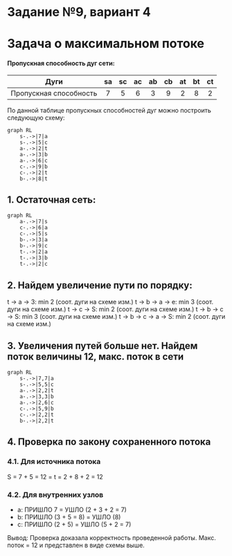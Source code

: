 # Задание №9, вариант 4

# Задача о максимальном потоке

#### Пропускная способность дуг сети:

|          Дуги          | sa | sс | aс | ab | cb | at | bt | ct |
|:----------------------:|:--:|:--:|:--:|:--:|:--:|:--:|:--:|:--:|
| Пропускная способность | 7  | 5  | 6  | 3  | 9  | 2  | 8  | 2  |

По данной таблице пропускных способностей дуг можно построить следующую схему:

```mermaid
graph RL
    s-.->|7|a
    s-.->|5|c
    a-.->|2|t
    a-.->|3|b
    a-.->|6|c
    c-.->|9|b
    c-.->|2|t
    b-.->|8|t
```


## 1. Остаточная сеть:

```mermaid
graph RL
    a-.->|7|s
    c-.->|6|a
    c-.->|5|s
    b-.->|3|a
    b-.->|9|c
    t-.->|2|a
    t-.->|3|b
    t-.->|2|c
```

## 2. Найдем увеличение пути по порядку:

 t → a → 3: min 2 (соот. дуги на схеме изм.)
 t → b → a → e: min 3 (соот. дуги на схеме изм.)
 t → c → S: min 2 (соот. дуги на схеме изм.)
 t → b → c → S: min 3 (соот. дуги на схеме изм.)
 t → b → c → a → S: min 2 (соот. дуги на схеме изм.)

## 3. Увеличения путей больше нет. Найдем поток величины 12, макс. поток в сети

```mermaid
graph RL
    s-.->|7,7|a
    s-.->|5,5|c
    a-.->|2,2|t
    a-.->|3,3|b
    a-.->|2,6|c
    c-.->|5,9|b
    c-.->|2,2|t
    b-.->|2,2|t
```

## 4. Проверка по закону сохраненного потока

### 4.1. Для источника потока
S = 7 + 5 = 12 = t = 2 + 8 + 2 = 12

### 4.2. Для внутренних узлов

- a: ПРИШЛО 7 = УШЛО (2 + 3 + 2 = 7)
- b: ПРИШЛО (3 + 5 = 8) = УШЛО (8)
- c: ПРИШЛО (2 + 5) = УШЛО (5 + 2 = 7)

Вывод: Проверка доказала корректность проведенной работы. Макс. поток = 12 и представлен в виде схемы выше.

